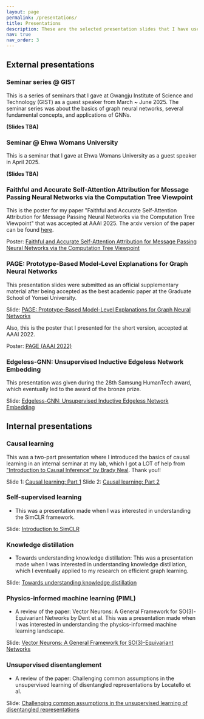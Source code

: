 ```yaml
---
layout: page
permalink: /presentations/
title: Presentations
description: These are the selected presentation slides that I have used in internal reading groups, workshops, and conferences.
nav: true
nav_order: 3
---
```


## External presentations

### Seminar series @ GIST
This is a series of seminars that I gave at Gwangju Institute of Science and Technology (GIST) as a guest speaker from March ~ June 2025. The seminar series was about the basics of graph neural networks, several fundamental concepts, and applications of GNNs.

**(Slides TBA)**

### Seminar @ Ehwa Womans University
This is a seminar that I gave at Ehwa Womans University as a guest speaker in April 2025.

**(Slides TBA)**

### Faithful and Accurate Self-Attention Attribution for Message Passing Neural Networks via the Computation Tree Viewpoint
This is the poster for my paper "Faithful and Accurate Self-Attention Attribution for Message Passing Neural Networks via the Computation Tree Viewpoint" that was accepted at AAAI 2025. The arxiv version of the paper can be found [here](https://arxiv.org/abs/2406.04612).

Poster: [Faithful and Accurate Self-Attention Attribution for Message Passing Neural Networks via the Computation Tree Viewpoint](/assets/pdf/Poster_final_GAtt.pdf)

### PAGE: Prototype-Based Model-Level Explanations for Graph Neural Networks
This presentation slides were submitted as an official supplementary material after being accepted as the best academic paper at the Graduate School of Yonsei University.

Slide: [PAGE: Prototype-Based Model-Level Explanations for Graph Neural Networks](/assets/pdf/Presentation_PAGE.pdf)

Also, this is the poster that I presented for the short version, accepted at AAAI 2022.

Poster: [PAGE (AAAI 2022)](/assets/pdf/Poster_final_AAAI_2022.pdf)

### Edgeless-GNN: Unsupervised Inductive Edgeless Network Embedding
This presentation was given during the 28th Samsung HumanTech award, which eventually led to the award of the bronze prize.

Slide: [Edgeless-GNN: Unsupervised Inductive Edgeless Network Embedding](/assets/pdf/EdgelessGNN_Hutech.pdf)


## Internal presentations

### Causal learning

This was a two-part presentation where I introduced the basics of causal learning in an internal seminar at my lab, which I got a LOT of help from ["Introduction to Causal Inference" by Brady Neal](https://www.bradyneal.com/causal-inference-course). Thank you!!

Slide 1: [Causal learning: Part 1](/assets/pdf/Causal_learning_part1.pdf)
Slide 2: [Causal learning: Part 2](/assets/pdf/Causal_learning_part2.pdf)

### Self-supervised learning

- This was a presentation made when I was interested in understanding the SimCLR framework.

Slide: [Introduction to SimCLR](/assets/pdf/SimCLR.pdf)

### Knowledge distillation

- Towards understanding knowledge distillation: This was a presentation made when I was interested in understanding knowledge distillation, which I eventually applied to my research on efficient graph learning.

Slide: [Towards understanding knowledge distillation](/assets/pdf/Knowledge_distillation.pdf)

### Physics-informed machine learning (PIML)

- A review of the paper: Vector Neurons: A General Framework for SO(3)-Equivariant Networks by Dent et al. This was a presentation made when I was interested in understanding the physics-informed machine learning landscape.

Slide: [Vector Neurons: A General Framework for SO(3)-Equivariant Networks](/assets/pdf/Vector_Neurons.pdf)

### Unsupervised disentanglement

- A review of the paper: Challenging common assumptions in the unsupervised learning of disentangled representations by Locatello et al.

Slide: [Challenging common assumptions in the unsupervised learning of disentangled representations](/assets/pdf/Unsupervised_disentanglement.pdf)